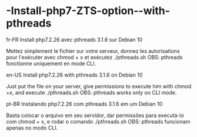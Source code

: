 # -Install-php7-ZTS-option--with-pthreads
fr-FR
Install php7.2.26 avec pthreads 3.1.6 sur Debian 10

Mettez simplement le fichier sur votre serveur, donnez les autorisations pour l'exécuter avec chmod + x et exécutez ./pthreads.sh
OBS: pthreads fonctionne uniquement en mode CLI.

en-US
Install php7.2.26 with pthreads 3.1.6 on Debian 10

Just put the file on your server, give permissions to execute him with chmod +x, and execute ./pthreads.sh
OBS: pthreads works only on CLI mode.

pt-BR
Instalando php7.2.26 com pthreads 3.1.6 em um Debian 10

Basta colocar o arquivo em seu servidor, dar permissões para executá-lo com chmod + x, e rodar o comando ./pthreads.sh
OBS: pthreads funcionam apenas no modo CLI.
